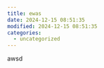 ```yaml
---
title: ewas
date: 2024-12-15 08:51:35
modified: 2024-12-15 08:51:35
categories:
  - uncategorized
---
```



<!-- wp:paragraph -->
<p>awsd</p>
<!-- /wp:paragraph -->

<!-- wp:paragraph -->
<p></p>
<!-- /wp:paragraph -->